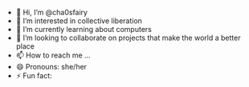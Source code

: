 - 👋 Hi, I’m @cha0sfairy
- 👀 I’m interested in collective liberation
- 🌱 I’m currently learning about computers
- 💞️ I’m looking to collaborate on projects that make the world a better place
- 📫 How to reach me ...
- 😄 Pronouns: she/her
- ⚡ Fun fact: 

<!---
cha0sfairy/cha0sfairy is a ✨ special ✨ repository because its `README.md` (this file) appears on your GitHub profile.
You can click the Preview link to take a look at your changes.
--->
